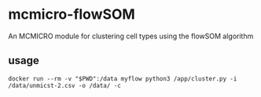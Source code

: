 # mcmicro-flowSOM
An MCMICRO module for clustering cell types using the flowSOM algorithm

## usage
```
docker run --rm -v "$PWD":/data myflow python3 /app/cluster.py -i /data/unmicst-2.csv -o /data/ -c
```